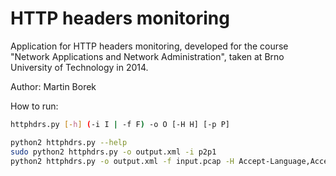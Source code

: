 # HTTP headers monitoring
Application for HTTP headers monitoring, developed for the course "Network Applications and Network Administration", taken at Brno University of Technology in 2014.

Author: Martin Borek

How to run:
```sh
httphdrs.py [-h] (-i I | -f F) -o O [-H H] [-p P]

python2 httphdrs.py --help
sudo python2 httphdrs.py -o output.xml -i p2p1
python2 httphdrs.py -o output.xml -f input.pcap -H Accept-Language,Accept-Encoding -p 80
